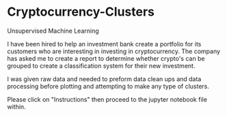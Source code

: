 # Cryptocurrency-Clusters
Unsupervised Machine Learning

I have been hired to help an investment bank create a portfolio for its customers who are interesting in investing in cryptocurrency. The company has asked me to create a report to determine whether crypto's can be grouped to create a classification system for their new investment. 

I was given raw data and needed to preform data clean ups and data processing before plotting and attempting to make any type of clusters. 

Please click on "Instructions" then proceed to the jupyter notebook file within. 


 
